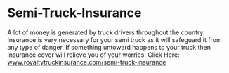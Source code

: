 # Semi-Truck-Insurance
A lot of money is generated by truck drivers throughout the country. Insurance is very necessary for your semi truck as it will safeguard it from any type of danger. If something untoward happens to your truck then insurance cover will relieve you of your worries. Click Here: www.royaltytruckinsurance.com/semi-truck-insurance
